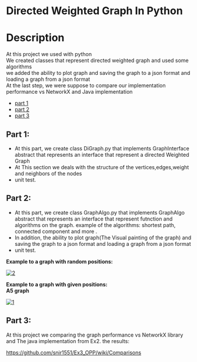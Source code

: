 # Directed Weighted Graph In Python


# Description
At this project we used with python <br />
We created classes that represent directed weighted graph and used some algorithms <br />
we added the ability to plot graph and saving the graph to a json format and loading a graph from a json format  <br />
At the last step, we were suppose to compare our implementation performance vs NetworkX and Java implementation <br />


* [part 1](#p3)
* [part 2](#p4)
* [part 3](#p5)









<a name="p3"></a>
## Part 1:
* At this part, we create class DiGraph.py that implements GraphInterface abstract that represents an interface that represent a directed Weighted Graph  <br />
* At This section we deals with the structure of the vertices,edges,weight and neighbors of the nodes
* unit test.

<a name="p4"></a>
## Part 2:
* At this part, we create class GraphAlgo.py that implements GraphAlgo  abstract that represents an interface that represent futnction and algorithms on the graph. example of the algorithms: shortest path, connected component and more .
* In addition, the ability to plot graph(The Visual painting of the graph) and saving the graph to a json format and loading a graph from a json format <br />
* unit test.


**Example to a graph with random positions:**

<a href="https://ibb.co/GndjMcH"><img src="https://i.ibb.co/PFr8WwD/2.png" alt="2" border="0"></a>



**Example to a graph with given positions:** <br />
**A5 graph**
    
    
<a href="https://ibb.co/g3VMPD6"><img src="https://i.ibb.co/R9ypBC7/1.png" alt="1" border="0"></a>





<a name="p5"></a>
## Part 3:
At this project we comparing the graph performance vs NetworkX library and The java implementation from Ex2.
the results:

https://github.com/snir1551/Ex3_OPP/wiki/Comparisons
